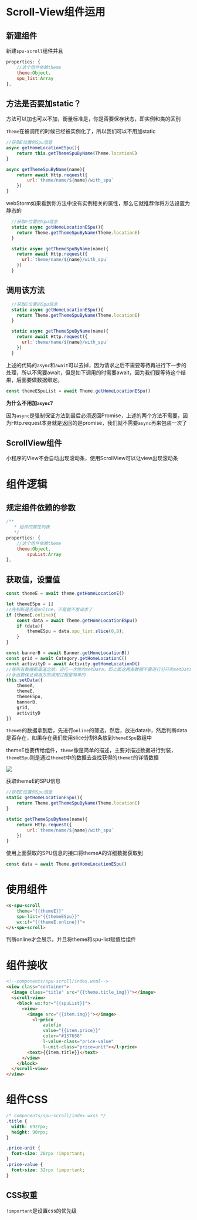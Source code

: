 # Scroll-View组件运用

## 新建组件

新建`spu-scroll`组件并且

```js
properties: {
    //这个组件依赖theme
    theme:Object,
    spu_list:Array
},
```

## 方法是否要加static？

方法可以加也可以不加，衡量标准是，你是否要保存状态，即实例和类的区别

`Theme`在被调用的时候已经被实例化了，所以我们可以不用加static

```js
//获取E位置的Spu信息
async getHomeLocationESpu(){
    return this.getThemeSpuByName(Theme.locationE)
}

async getThemeSpuByName(name){
    return await Http.request({
        url:`theme/name/${name}/with_spu`
    })
}
```

webStorm如果看到你方法中没有实例相关的属性，那么它就推荐你将方法设置为静态的

```js
  //获取E位置的Spu信息
  static async getHomeLocationESpu(){
    return Theme.getThemeSpuByName(Theme.locationE)
  }

  static async getThemeSpuByName(name){
    return await Http.request({
      url:`theme/name/${name}/with_spu`
    })
  }
```

## 调用该方法

```js
  //获取E位置的Spu信息
  static async getHomeLocationESpu(){
    return Theme.getThemeSpuByName(Theme.locationE)
  }

  static async getThemeSpuByName(name){
    return await Http.request({
      url:`theme/name/${name}/with_spu`
    })
  }
```

上述的代码的`async`和`await`可以去掉，因为请求之后不需要等待再进行下一步的处理，所以不需要await，但是如下调用的时需要await，因为我们要等待这个结果，后面要做数据绑定。

```js
const themeESpuList = await Theme.getHomeLocationESpu()
```

**为什么不用加`async`?**

因为`async`是强制保证方法到最后必须返回Promise，上述的两个方法不需要，因为Http.request本身就是返回的是promise，我们就不需要`async`再来包装一次了

## ScrollView组件

小程序的View不会自动出现滚动条，使用ScrollView可以让view出现滚动条

# 组件逻辑

## 规定组件依赖的参数

```js
/**
   * 组件的属性列表
   */
properties: {
    //这个组件依赖theme
    theme:Object,
        spuList:Array
},
```

## 获取值，设置值

```js
const themeE = await theme.getHomeLocationE()

let themeESpu = []
//先判断是否是online，不是就不发请求了
if (themeE.online){
    const data = await Theme.getHomeLocationESpu()
    if (data){
        themeESpu = data.spu_list.slice(0,8);
    }
}

const bannerB = await Banner.getHomeLocationB()
const grid = await Category.getHomeLocationC()
const activityD = await Activity.getHomeLocationD()
//等所有数据都渠道之后，进行一次性的setData，即上面这两条数据不要进行分开的setData
//永远要保证调用方的调用过程是简单的
this.setData({
    themeA,
    themeE,
    themeESpu,
    bannerB,
    grid,
    activityD
})
```

`themeE`的数据拿到后，先进行`online`的筛选，然后，放进data中，然后判断data是否存在，如果存在我们使用slice分割8条放到`themeESpu`数组中

themeE也要传给组件，`theme`像是简单的描述，主要对描述数据进行封装，`themeESpu`则是通过`themeE`中的数据去查找获得的`themeE`的详情数据

![](https://i.loli.net/2020/07/30/dfCPSvGDiKYcUL1.png)

获取themeE的SPU信息

```js
//获取E位置的Spu信息
static getHomeLocationESpu(){
    return Theme.getThemeSpuByName(Theme.locationE)
}

static getThemeSpuByName(name){
    return Http.request({
        url:`theme/name/${name}/with_spu`
    })
}
```

使用上面获取的SPU信息的接口将themeA的详细数据获取到

```js
const data = await Theme.getHomeLocationESpu()
```

# 使用组件

```html
<s-spu-scroll
    theme="{{themeE}}"
    spu-list="{{themeESpu}}"
    wx:if="{{themeE.online}}">
</s-spu-scroll>
```

判断online才会展示，并且将theme和spu-list赋值给组件

# 组件接收

```html
<!--components/spu-scroll/index.wxml-->
<view class="container">
  <image class="title" src="{{theme.title_img}}"></image>
  <scroll-view>
    <block wx:for="{{spuList}}">
      <view>
        <image src="{{item.img}}"></image>
          <l-price
              autofix
              value="{{item.price}}"
              color="#157658"
              l-value-class="price-value"
              l-unit-class="price=unit"></l-price>
        <text>{{item.title}}</text>
      </view>
    </block>
  </scroll-view>
</view>
```

# 组件CSS

```CSS
/* components/spu-scroll/index.wxss */
.title {
  width: 692rpx;
  height: 90rpx;
}

.price-unit {
  font-size: 28rpx !important;
}
.price-value {
  font-size: 32rpx !important;
}

```

## CSS权重

`!important`是设置css的优先级

